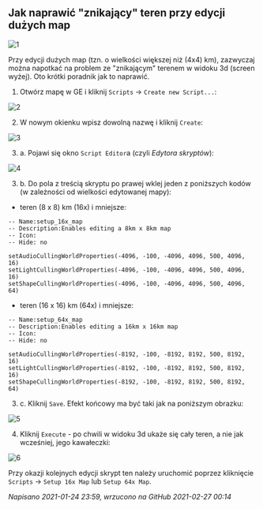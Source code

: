 ## Jak naprawić "znikający" teren przy edycji dużych map

![1](https://abload.de/img/1xpkwl.png)

Przy edycji dużych map (tzn. o wielkości większej niż (4x4) km), zazwyczaj można napotkać na problem ze "znikającym" terenem w widoku 3d (screen wyżej). Oto krótki poradnik jak to naprawić.

1. Otwórz mapę w GE i kliknij `Scripts` -> `Create new Script...`:

![2](https://abload.de/img/2r8k8c.png)

2. W nowym okienku wpisz dowolną nazwę i kliknij `Create`:

![3](https://abload.de/img/3ltk4b.png)

3. a. Pojawi się okno `Script Editor`a (czyli *Edytora skryptów*):

![4](https://abload.de/img/4j4jwj.png)

3. b. Do pola z treścią skryptu po prawej wklej jeden z poniższych kodów (w zależności od wielkości edytowanej mapy):
* teren (8 x 8) km (16x) i mniejsze:
```-- Author:Stegei
-- Name:setup_16x_map
-- Description:Enables editing a 8km x 8km map
-- Icon:
-- Hide: no

setAudioCullingWorldProperties(-4096, -100, -4096, 4096, 500, 4096, 16)
setLightCullingWorldProperties(-4096, -100, -4096, 4096, 500, 4096, 16)
setShapeCullingWorldProperties(-4096, -100, -4096, 4096, 500, 4096, 64)
```
* teren (16 x 16) km (64x) i mniejsze:
```-- Author:Stegei
-- Name:setup_64x_map
-- Description:Enables editing a 16km x 16km map
-- Icon:
-- Hide: no

setAudioCullingWorldProperties(-8192, -100, -8192, 8192, 500, 8192, 16)
setLightCullingWorldProperties(-8192, -100, -8192, 8192, 500, 8192, 16)
setShapeCullingWorldProperties(-8192, -100, -8192, 8192, 500, 8192, 64)
```
3. c. Kliknij `Save`. Efekt końcowy ma być taki jak na poniższym obrazku:

![5](https://abload.de/img/5uojoe.png)

4. Kliknij `Execute` - po chwili w widoku 3d ukaże się cały teren, a nie jak wcześniej, jego kawałeczki:

![6](https://abload.de/img/6b8jax.png)

Przy okazji kolejnych edycji skrypt ten należy uruchomić poprzez kliknięcie `Scripts` -> `Setup 16x Map` lub `Setup 64x Map`.

*Napisano 2021-01-24 23:59, wrzucono na GitHub 2021-02-27 00:14*
